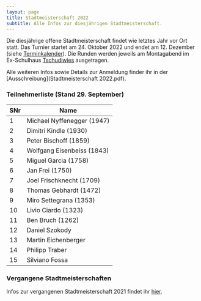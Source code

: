 ```yaml
---
layout: page
title: Stadtmeisterschaft 2022
subtitle: Alle Infos zur diesjährigen Stadtmeisterschaft.
---
```


Die diesjährige offene Stadtmeisterschaft findet wie letztes Jahr vor Ort statt. Das Turnier startet am 24. Oktober 2022 und endet am 12. Dezember (siehe [Terminkalender](/terminkalender)). Die Runden werden jeweils am Montagabend im Ex-Schulhaus [Tschudiwies](/aboutme) ausgetragen.

Alle weiteren Infos sowie Details zur Anmeldung finder ihr in der [Ausschreibung](Stadtmeisterschaft 2022.pdf).

### Teilnehmerliste (Stand 29. September)

| SNr | Name                       |
|-----|----------------------------|
| 1   | Michael Nyffenegger (1947) |
| 2   | Dimitri Kindle (1930)      |
| 3   | Peter Bischoff (1859)      |
| 4   | Wolfgang Eisenbeiss (1843) |
| 5   | Miguel Garcia (1758)       |
| 6   | Jan Frei (1750)            |
| 7   | Joel Frischknecht (1709)   |
| 8   | Thomas Gebhardt (1472)     |
| 9   | Miro Settegrana (1353)     |
| 10  | Livio Ciardo (1323)        |
| 11  | Ben Bruch (1262)           |
| 12  | Daniel Szokody             |
| 13  | Martin Eichenberger        |
| 14  | Philipp Traber             |
| 15  | Silviano Fossa             |

### Vergangene Stadtmeisterschaften

Infos zur vergangenen Stadtmeisterschaft 2021 findet ihr [hier](http://www.schachklub-sg.ch/turniere/stadtmeisterschaft/2021).

